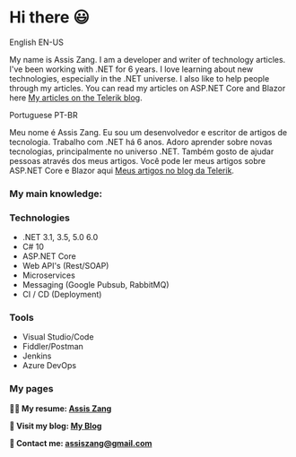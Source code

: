 

# Hi there 😃
<!-- <img src='https://media.giphy.com/media/X1hTak9mZoCOoLGfSW/giphy.gif' alt="banner" width="600px" height="200px"></img>
**zangassis/zangassis** is a ✨ _special_ ✨ repository because its `README.md` (this file) appears on your GitHub profile.
Here are some ideas to get you started:

- 🔭 I’m currently working on ...
- 🌱 I’m currently learning ...
- 👯 I’m looking to collaborate on ...
- 🤔 I’m looking for help with ...
- 💬 Ask me about ...
- 📫 How to reach me: ...
- 😄 Pronouns: ...
- ⚡ Fun fact: ...
-->
English EN-US

My name is Assis Zang. I am a developer and writer of technology articles.
I've been working with .NET for 6 years. I love learning about new technologies, especially in the .NET universe. I also like to help people through my articles.
You can read my articles on ASP.NET Core and Blazor here [My articles on the Telerik blog](https://www.telerik.com/blogs/author/assis-zang).

Portuguese PT-BR

Meu nome é Assis Zang. Eu sou um desenvolvedor e escritor de artigos de tecnologia.
Trabalho com .NET há 6 anos. Adoro aprender sobre novas tecnologias, principalmente no universo .NET. Também gosto de ajudar pessoas através dos meus artigos.
Você pode ler meus artigos sobre ASP.NET Core e Blazor aqui [Meus artigos no blog da Telerik](https://www.telerik.com/blogs/author/assis-zang).

### My main knowledge:
### Technologies
- .NET 3.1, 3.5, 5.0 6.0
- C# 10
- ASP.NET Core
- Web API's (Rest/SOAP)
- Microservices
- Messaging (Google Pubsub, RabbitMQ)
- CI / CD (Deployment)

### Tools
- Visual Studio/Code
- Fiddler/Postman
- Jenkins
- Azure DevOps

### My pages
<strong>👨‍🎓 My resume: [Assis Zang](https://zangassis-profile.vercel.app/)</strong>

<strong>📝 Visit my blog: [My Blog](http://zangassisblog.vercel.app)</strong>

<strong>💬 Contact me: assiszang@gmail.com</strong>

<!--![Assis Zang GitHub stats](https://github-readme-stats.vercel.app/api?username=zangassis&show_icons=true&theme=vue-dark)
[![Top Langs](https://github-readme-stats.vercel.app/api/top-langs/?username=zangassis&layout=compact&theme=vue-dark)](https://github.com/zangassis/github-readme-stats)-->

<!--Watch my contribuition graph get eaten by the snake 🐍
![snake gif](https://github.com/zangassis/zangassis/blob/output/github-contribution-grid-snake.svg)-->
